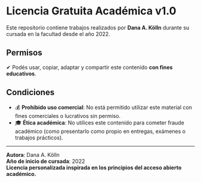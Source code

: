 # Licencia Gratuita Académica v1.0

Este repositorio contiene trabajos realizados por **Dana A. Kölln** durante su cursada en la facultad desde el año 2022.

## Permisos
✔ Podés usar, copiar, adaptar y compartir este contenido **con fines educativos**.

## Condiciones
- 💰 **Prohibido uso comercial**: No está permitido utilizar este material con fines comerciales o lucrativos sin permiso.
- 🎓 **Ética académica**: No utilices este contenido para cometer fraude académico (como presentarlo como propio en entregas, exámenes o trabajos prácticos).

---

**Autora**: Dana A. Kölln  
**Año de inicio de cursada**: 2022  
**Licencia personalizada inspirada en los principios del acceso abierto académico.**
